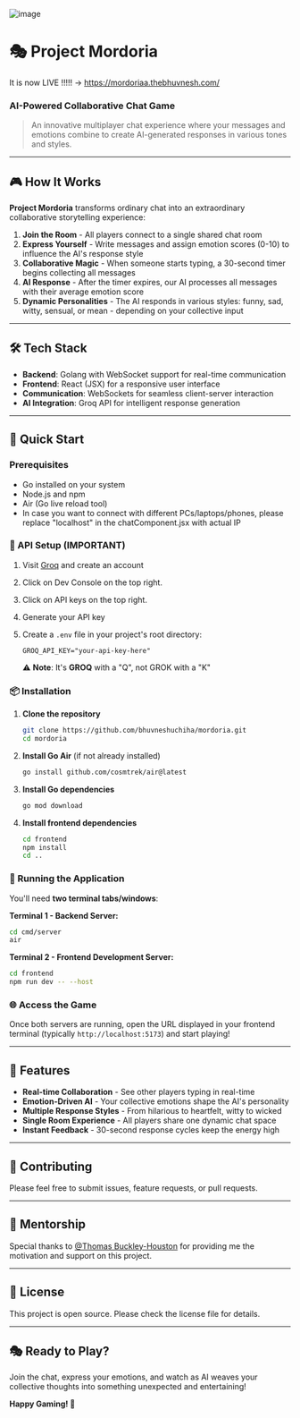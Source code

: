 ![image](https://github.com/user-attachments/assets/21bc7577-dd9f-424f-a5bf-d10266e7a5b4)

# 🎭 Project Mordoria

It is now LIVE !!!!! -> https://mordoriaa.thebhuvnesh.com/

### AI-Powered Collaborative Chat Game

> An innovative multiplayer chat experience where your messages and emotions combine to create AI-generated responses in various tones and styles.

---

## 🎮 How It Works

**Project Mordoria** transforms ordinary chat into an extraordinary collaborative storytelling experience:

1. **Join the Room** - All players connect to a single shared chat room
2. **Express Yourself** - Write messages and assign emotion scores (0-10) to influence the AI's response style
3. **Collaborative Magic** - When someone starts typing, a 30-second timer begins collecting all messages
4. **AI Response** - After the timer expires, our AI processes all messages with their average emotion score
5. **Dynamic Personalities** - The AI responds in various styles: funny, sad, witty, sensual, or mean - depending on your collective input

---

## 🛠️ Tech Stack

- **Backend**: Golang with WebSocket support for real-time communication
- **Frontend**: React (JSX) for a responsive user interface  
- **Communication**: WebSockets for seamless client-server interaction
- **AI Integration**: Groq API for intelligent response generation

---

## 🚀 Quick Start

### Prerequisites

- Go installed on your system
- Node.js and npm
- Air (Go live reload tool)
- In case you want to connect with different PCs/laptops/phones, please replace "localhost" in the chatComponent.jsx with actual IP

### 🔑 API Setup (IMPORTANT)

1. Visit [Groq](https://groq.com) and create an account
2. Click on Dev Console on the top right.
3. Click on API keys on the top right.
4. Generate your API key
5. Create a `.env` file in your project's root directory:
   ```env
   GROQ_API_KEY="your-api-key-here"
   ```
   
   ⚠️ **Note**: It's **GROQ** with a "Q", not GROK with a "K"

### 📦 Installation

1. **Clone the repository**
   ```bash
   git clone https://github.com/bhuvneshuchiha/mordoria.git
   cd mordoria
   ```

2. **Install Go Air** (if not already installed)
   ```bash
   go install github.com/cosmtrek/air@latest
   ```

3. **Install Go dependencies**
   ```bash
   go mod download
   ```

4. **Install frontend dependencies**
   ```bash
   cd frontend
   npm install
   cd ..
   ```

### 🎯 Running the Application

You'll need **two terminal tabs/windows**:

**Terminal 1 - Backend Server:**
```bash
cd cmd/server
air
```

**Terminal 2 - Frontend Development Server:**
```bash
cd frontend
npm run dev -- --host
```

### 🌐 Access the Game

Once both servers are running, open the URL displayed in your frontend terminal (typically `http://localhost:5173`) and start playing!

---

## 🎨 Features

- **Real-time Collaboration** - See other players typing in real-time
- **Emotion-Driven AI** - Your collective emotions shape the AI's personality
- **Multiple Response Styles** - From hilarious to heartfelt, witty to wicked
- **Single Room Experience** - All players share one dynamic chat space
- **Instant Feedback** - 30-second response cycles keep the energy high

---

## 🤝 Contributing

Please feel free to submit issues, feature requests, or pull requests.

---

## 🙏 Mentorship

Special thanks to [@Thomas Buckley-Houston](https://github.com/tombh) for providing me the motivation and support on this project.


---

## 📄 License

This project is open source. Please check the license file for details.

---

## 🎭 Ready to Play?

Join the chat, express your emotions, and watch as AI weaves your collective thoughts into something unexpected and entertaining!

**Happy Gaming! 🚀**
